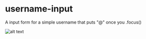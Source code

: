 # username-input
 A input form for a simple username that puts "@" once you .focus()

![alt text](https://i.imgur.com/lIsURB2.png)
